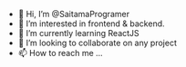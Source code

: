 - 👋 Hi, I’m @SaitamaProgramer
- 👀 I’m interested in frontend & backend.
- 🌱 I’m currently learning ReactJS
- 💞️ I’m looking to collaborate on any project
- 📫 How to reach me ...

<!---
SaitamaProgramer/SaitamaProgramer is a ✨ special ✨ repository because its `README.md` (this file) appears on your GitHub profile.
You can click the Preview link to take a look at your changes.
--->
